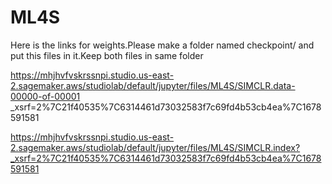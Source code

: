 # ML4S

Here is the links for weights.Please make a folder named checkpoint/ and put this files in it.Keep both files in same folder


https://mhjhvfvskrssnpi.studio.us-east-2.sagemaker.aws/studiolab/default/jupyter/files/ML4S/SIMCLR.data-00000-of-00001 _xsrf=2%7C21f40535%7C6314461d73032583f7c69fd4b53cb4ea%7C1678591581

https://mhjhvfvskrssnpi.studio.us-east-2.sagemaker.aws/studiolab/default/jupyter/files/ML4S/SIMCLR.index?_xsrf=2%7C21f40535%7C6314461d73032583f7c69fd4b53cb4ea%7C1678591581
